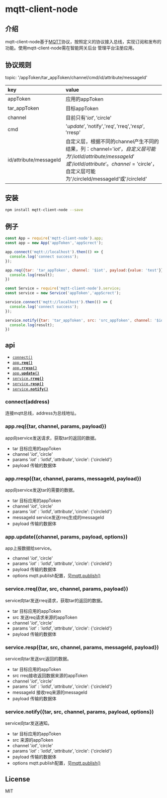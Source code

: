 # mqtt-client-node

## 介绍
mqtt-client-node基于[MQTT](http://mqtt.org/)协议，按照定义的协议接入总线，实现订阅和发布的功能。使用mqtt-client-node需在智能网关后台
管理平台注册应用。

## 协议规则
topic: '/appToken/tar_appToken/channel/cmd/id/attribute/messageId'

| key        | value           |
| :------------- |:-------------|
| appToken | 应用的appToken |
| tar_appToken | 目标appToken |
| channel | 目前只有'$iot','$circle' |
| cmd | '$update','$notify','$req','$rreq','$resp','$rresp' |
| id/attribute/messageId | 自定义层，根据不同的channel产生不同的结果，列：channel='$iot'，自定义层可能为'/iotId/attribute/messageId'或'/iotId/attribute'。channel='$circle'，自定义层可能为'/circleId/messageId'或'/circleId' |

## 安装

```sh
npm install mqtt-client-node --save
```

## 例子
```javascript
const App = require('mqtt-client-node').app;
const app = new App('appToken','appScrect');

app.connect('mqtt://localhost').then(() => {
  console.log('connect success');
});

app.req({tar: 'tar_appToken', channel: '$iot', payload:{value: 'test'}}).then((result) => {
  console.log(result);
})

const Service = require('mqtt-client-node').service;
const service = new Service('appToken','appScrect');

service.connect('mqtt://localhost').then(() => {
  console.log('connect success');
});

service.notify({tar: 'tar_appToken', src: 'src_appToken', channel: '$iot', payload:{value: 'test'}}).then((result) => {
  console.log(result);
})
```

## api
* <a href="#connect"><code>connect()</code></a>
* <a href="#req"><code>app.<b>req()</b></code></a>
* <a href="#rresp"><code>app.<b>rresp()</b></code></a>
* <a href="#update"><code>app.<b>update()</b></code></a>
* <a href="#rreq"><code>service.<b>rreq()</b></code></a>
* <a href="#resp"><code>service.<b>resp()</b></code></a>
* <a href="#notify"><code>service.<b>notify()</b></code></a>

<a name="connect"></a>
### connect(address)
连接mqtt总线，address为总线地址。

<a name="req"></a>
### app.req({tar, channel, params, payload})
app向service发送请求，获取tar的返回的数据。
* tar 目标应用的appToken
* channel '$iot','$circle'
* params '$iot': {'iotId','attribute'}, '$circle': {'circleId'}
* payload 传输的数据体

<a name="rresp"></a>
### app.rresp({tar, channel, params, messageId, payload})
app向service发送tar的需要的数据。
* tar 目标应用的appToken
* channel '$iot','$circle'
* params '$iot': {'iotId','attribute'}, '$circle': {'circleId'}
* messageId service发送rreq生成的messageId
* payload 传输的数据体

<a name="update"></a>
### app.update({channel, params, payload, options})
app上报数据给service。
* channel '$iot','$circle'
* params '$iot': {'iotId','attribute'}, '$circle': {'circleId'}
* payload 传输的数据体
* options mqtt.publish配置，见[mqtt.publish()](https://github.com/mqttjs/MQTT.js#publish)

<a name="rreq"></a>
### service.rreq({tar, src, channel, params, payload})
service向tar发送rreq请求，获取tar的返回的数据。
* tar 目标应用的appToken
* src 发送req请求来源的appToken
* channel '$iot','$circle'
* params '$iot': {'iotId','attribute'}, '$circle': {'circleId'}
* payload 传输的数据体

<a name="resp"></a>
### service.resp({tar, src, channel, params, messageId, payload})
service向tar发送src返回的数据。
* tar 目标应用的appToken
* src rreq接收返回数据来源的appToken
* channel '$iot','$circle'
* params '$iot': {'iotId','attribute'}, '$circle': {'circleId'}
* messageId 接收req来源的messageId
* payload 传输的数据体

<a name="notify"></a>
### service.notify({tar, src, channel, params, payload, options})
service向tar发送通知。
* tar 目标应用的appToken
* src 来源的appToken
* channel '$iot','$circle'
* params '$iot': {'iotId','attribute'}, '$circle': {'circleId'}
* payload 传输的数据体
* options mqtt.publish配置，见[mqtt.publish()](https://github.com/mqttjs/MQTT.js#publish)

## License
MIT

